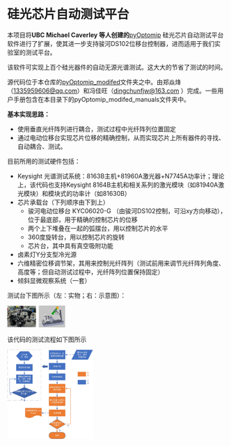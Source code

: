# 硅光芯片自动测试平台

本项目将**UBC Michael Caverley 等人创建的**[pyOptomip](https://github.com/SiEPIC/SiEPIClab/releases/tag/v0.1.0) 硅光芯片自动测试平台软件进行了扩展，使其进一步支持骏河DS102位移台控制器，进而适用于我们实验室的测试平台。

该软件可实现上百个硅光器件的自动无源光谱测试。这大大的节省了测试的时间。

源代码位于本仓库的[pyOptomip_modifed](https://github.com/SiP-HFUT/Sip-automatic_probe_station/tree/main/pyOptomip_modifed)文件夹之中。由郑焱烽（1335959606@qq.com）和冯佳旺（dingchunfjw@163.com ）完成。一些用户手册包含在本目录下的pyOptomip_modifed_manuals文件夹中。

**基本实现思路：**

- 使用垂直光纤阵列进行耦合，测试过程中光纤阵列位置固定
- 通过电动位移台实现芯片位移的精确控制，从而实现芯片上所有器件的寻找、自动耦合、测试。

目前所用的测试硬件包括：

- Keysight 光谱测试系统：8163B主机+81960A激光器+N7745A功率计；理论上，该代码也支持Keysight 8164B主机和相关系列的激光模块（如81940A激光模块）和模块式的功率计（如81630B）
- 芯片承载台（下列顺序由下到上）
  - 骏河电动位移台 KYC06020-G （由骏河DS102控制，可沿xy方向移动），位于最底部，用于精确的控制芯片的位移
  - 两个上下堆叠在一起的弧摆台，用以控制芯片的水平
  - 360度旋转台，用以控制芯片的旋转
  - 芯片台，其中具有真空吸附功能
- 卤素灯Y分支型冷光源
- 六维精密位移调节架，其用来控制光纤阵列（测试前用来调节光纤阵列角度、高度等；但自动测试过程中，光纤阵列位置保持固定）
- 倾斜显微观察系统（一套）

测试台下图所示（左：实物；右：示意图）：

<img src="md_files/probe_station.jpg" style="zoom: 13%;" />



该代码的测试流程如下图所示

<img src="md_files/work_flow.jpg" style="zoom:20%;" />

